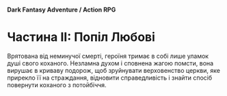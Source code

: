 #### Dark Fantasy Adventure / Action RPG

# Частина ІI: Попіл Любові

Врятована від неминучої смерті, героїня тримає в собі лише уламок душі свого коханого. Незламна духом і сповнена жагою помсти, вона вирушає в криваву подорож, щоб зруйнувати верховенство церкви, яке прирекло її на страждання, відновити справедливість і знайти спосіб повернути коханого з потойбіччя.